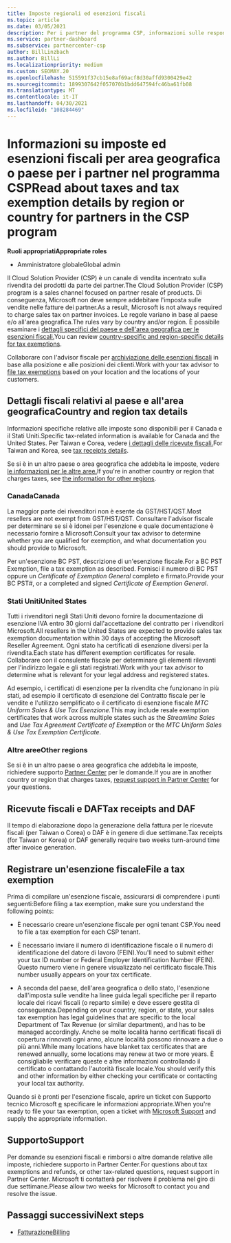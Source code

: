 ```yaml
---
title: Imposte regionali ed esenzioni fiscali
ms.topic: article
ms.date: 03/05/2021
description: Per i partner del programma CSP, informazioni sulle responsabilità fiscali per area, su come inviare esenzioni fiscali per le vendite CSP e su come ottenere supporto per le domande fiscali.
ms.service: partner-dashboard
ms.subservice: partnercenter-csp
author: BillLinzbach
ms.author: BillLi
ms.localizationpriority: medium
ms.custom: SEOMAY.20
ms.openlocfilehash: 515591f37cb15e8af69acf8d30affd9300429e42
ms.sourcegitcommit: 1899307642f057070b1bdd647594fc46ba61fb08
ms.translationtype: MT
ms.contentlocale: it-IT
ms.lasthandoff: 04/30/2021
ms.locfileid: "108284469"
---
```

# <a name="read-about-taxes-and-tax-exemption-details-by-region-or-country-for-partners-in-the-csp-program"></a><span data-ttu-id="bc643-103">Informazioni su imposte ed esenzioni fiscali per area geografica o paese per i partner nel programma CSP</span><span class="sxs-lookup"><span data-stu-id="bc643-103">Read about taxes and tax exemption details by region or country for partners in the CSP program</span></span>

<span data-ttu-id="bc643-104">**Ruoli appropriati**</span><span class="sxs-lookup"><span data-stu-id="bc643-104">**Appropriate roles**</span></span>

- <span data-ttu-id="bc643-105">Amministratore globale</span><span class="sxs-lookup"><span data-stu-id="bc643-105">Global admin</span></span>

<span data-ttu-id="bc643-106">Il Cloud Solution Provider (CSP) è un canale di vendita incentrato sulla rivendita dei prodotti da parte dei partner.</span><span class="sxs-lookup"><span data-stu-id="bc643-106">The Cloud Solution Provider (CSP) program is a sales channel focused on partner resale of products.</span></span> <span data-ttu-id="bc643-107">Di conseguenza, Microsoft non deve sempre addebitare l'imposta sulle vendite nelle fatture dei partner.</span><span class="sxs-lookup"><span data-stu-id="bc643-107">As a result, Microsoft is not always required to charge sales tax on partner invoices.</span></span> <span data-ttu-id="bc643-108">Le regole variano in base al paese e/o all'area geografica.</span><span class="sxs-lookup"><span data-stu-id="bc643-108">The rules vary by country and/or region.</span></span> <span data-ttu-id="bc643-109">È possibile esaminare i [dettagli specifici del paese e dell'area geografica per le esenzioni fiscali.](#country-and-region-tax-details)</span><span class="sxs-lookup"><span data-stu-id="bc643-109">You can review [country-specific and region-specific details for tax exemptions](#country-and-region-tax-details).</span></span>

<span data-ttu-id="bc643-110">Collaborare con l'advisor fiscale per [archiviazione delle esenzioni fiscali](#file-a-tax-exemption) in base alla posizione e alle posizioni dei clienti.</span><span class="sxs-lookup"><span data-stu-id="bc643-110">Work with your tax advisor to [file tax exemptions](#file-a-tax-exemption) based on your location and the locations of your customers.</span></span>

## <a name="country-and-region-tax-details"></a><span data-ttu-id="bc643-111">Dettagli fiscali relativi al paese e all'area geografica</span><span class="sxs-lookup"><span data-stu-id="bc643-111">Country and region tax details</span></span>

<span data-ttu-id="bc643-112">Informazioni specifiche relative alle imposte sono disponibili per il Canada e il Stati Uniti.</span><span class="sxs-lookup"><span data-stu-id="bc643-112">Specific tax-related information is available for Canada and the United States.</span></span> <span data-ttu-id="bc643-113">Per Taiwan e Corea, vedere [i dettagli delle ricevute fiscali.](#tax-receipts-and-daf)</span><span class="sxs-lookup"><span data-stu-id="bc643-113">For Taiwan and Korea, see [tax receipts details](#tax-receipts-and-daf).</span></span>

<span data-ttu-id="bc643-114">Se si è in un altro paese o area geografica che addebita le imposte, vedere [le informazioni per le altre aree.](#other-regions)</span><span class="sxs-lookup"><span data-stu-id="bc643-114">If you're in another country or region that charges taxes, see [the information for other regions](#other-regions).</span></span>


### <a name="canada"></a><span data-ttu-id="bc643-115">Canada</span><span class="sxs-lookup"><span data-stu-id="bc643-115">Canada</span></span>

<span data-ttu-id="bc643-116">La maggior parte dei rivenditori non è esente da GST/HST/QST.</span><span class="sxs-lookup"><span data-stu-id="bc643-116">Most resellers are not exempt from GST/HST/QST.</span></span> <span data-ttu-id="bc643-117">Consultare l'advisor fiscale per determinare se si è idonei per l'esenzione e quale documentazione è necessario fornire a Microsoft.</span><span class="sxs-lookup"><span data-stu-id="bc643-117">Consult your tax advisor to determine whether you are qualified for exemption, and what documentation you should provide to Microsoft.</span></span>

<span data-ttu-id="bc643-118">Per un'esenzione BC PST, descrizione di un'esenzione fiscale.</span><span class="sxs-lookup"><span data-stu-id="bc643-118">For a BC PST Exemption, file a tax exemption as described.</span></span> <span data-ttu-id="bc643-119">Fornisci il numero di BC PST oppure un *Certificate of Exemption General* completo e firmato.</span><span class="sxs-lookup"><span data-stu-id="bc643-119">Provide your BC PST#, or a completed and signed *Certificate of Exemption General*.</span></span>

### <a name="united-states"></a><span data-ttu-id="bc643-120">Stati Uniti</span><span class="sxs-lookup"><span data-stu-id="bc643-120">United States</span></span>

<span data-ttu-id="bc643-121">Tutti i rivenditori negli Stati Uniti devono fornire la documentazione di esenzione IVA entro 30 giorni dall'accettazione del contratto per i rivenditori Microsoft.</span><span class="sxs-lookup"><span data-stu-id="bc643-121">All resellers in the United States are expected to provide sales tax exemption documentation within 30 days of accepting the Microsoft Reseller Agreement.</span></span> <span data-ttu-id="bc643-122">Ogni stato ha certificati di esenzione diversi per la rivendita.</span><span class="sxs-lookup"><span data-stu-id="bc643-122">Each state has different exemption certificates for resale.</span></span> <span data-ttu-id="bc643-123">Collaborare con il consulente fiscale per determinare gli elementi rilevanti per l'indirizzo legale e gli stati registrati.</span><span class="sxs-lookup"><span data-stu-id="bc643-123">Work with your tax advisor to determine what is relevant for your legal address and registered states.</span></span>

<span data-ttu-id="bc643-124">Ad esempio, i certificati di esenzione  per la  rivendita che funzionano in più stati, ad esempio il certificato di esenzione del Contratto fiscale per le vendite e l'utilizzo semplificato o il certificato di esenzione fiscale *MTC Uniform Sales & Use Tax Esenzione.*</span><span class="sxs-lookup"><span data-stu-id="bc643-124">This may include resale exemption certificates that work across multiple states such as the *Streamline Sales* and *Use Tax Agreement Certificate of Exemption* or the *MTC Uniform Sales & Use Tax Exemption Certificate*.</span></span>

### <a name="other-regions"></a><span data-ttu-id="bc643-125">Altre aree</span><span class="sxs-lookup"><span data-stu-id="bc643-125">Other regions</span></span>

<span data-ttu-id="bc643-126">Se si è in un altro paese o area geografica che addebita le imposte, richiedere supporto [Partner Center](#support) per le domande.</span><span class="sxs-lookup"><span data-stu-id="bc643-126">If you are in another country or region that charges taxes, [request support in Partner Center](#support) for your questions.</span></span>

## <a name="tax-receipts-and-daf"></a><span data-ttu-id="bc643-127">Ricevute fiscali e DAF</span><span class="sxs-lookup"><span data-stu-id="bc643-127">Tax receipts and DAF</span></span>

<span data-ttu-id="bc643-128">Il tempo di elaborazione dopo la generazione della fattura per le ricevute fiscali (per Taiwan o Corea) o DAF è in genere di due settimane.</span><span class="sxs-lookup"><span data-stu-id="bc643-128">Tax receipts (for Taiwan or Korea) or DAF generally require two weeks turn-around time after invoice generation.</span></span>

## <a name="file-a-tax-exemption"></a><span data-ttu-id="bc643-129">Registrare un'esenzione fiscale</span><span class="sxs-lookup"><span data-stu-id="bc643-129">File a tax exemption</span></span>

<span data-ttu-id="bc643-130">Prima di compilare un'esenzione fiscale, assicurarsi di comprendere i punti seguenti:</span><span class="sxs-lookup"><span data-stu-id="bc643-130">Before filing a tax exemption, make sure you understand the following points:</span></span>

- <span data-ttu-id="bc643-131">È necessario creare un'esenzione fiscale per ogni tenant CSP.</span><span class="sxs-lookup"><span data-stu-id="bc643-131">You need to file a tax exemption for each CSP tenant.</span></span>

- <span data-ttu-id="bc643-132">È necessario inviare il numero di identificazione fiscale o il numero di identificazione del datore di lavoro (FEIN).</span><span class="sxs-lookup"><span data-stu-id="bc643-132">You'll need to submit either your tax ID number or Federal Employer Identification Number (FEIN).</span></span> <span data-ttu-id="bc643-133">Questo numero viene in genere visualizzato nel certificato fiscale.</span><span class="sxs-lookup"><span data-stu-id="bc643-133">This number usually appears on your tax certificate.</span></span>

- <span data-ttu-id="bc643-134">A seconda del paese, dell'area geografica o dello stato, l'esenzione dall'imposta sulle vendite ha linee guida legali specifiche per il reparto locale dei ricavi fiscali (o reparto simile) e deve essere gestita di conseguenza.</span><span class="sxs-lookup"><span data-stu-id="bc643-134">Depending on your country, region, or state, your sales tax exemption has legal guidelines that are specific to the local Department of Tax Revenue (or similar department), and has to be managed accordingly.</span></span> <span data-ttu-id="bc643-135">Anche se molte località hanno certificati fiscali di copertura rinnovati ogni anno, alcune località possono rinnovare a due o più anni.</span><span class="sxs-lookup"><span data-stu-id="bc643-135">While many locations have blanket tax certificates that are renewed annually, some locations may renew at two or more years.</span></span> <span data-ttu-id="bc643-136">È consigliabile verificare queste e altre informazioni controllando il certificato o contattando l'autorità fiscale locale.</span><span class="sxs-lookup"><span data-stu-id="bc643-136">You should verify this and other information by either checking your certificate or contacting your local tax authority.</span></span>

<span data-ttu-id="bc643-137">Quando si è pronti per l'esenzione fiscale, aprire un ticket con Supporto tecnico Microsoft [e](https://partner.microsoft.com/dashboard/support/csp/servicerequests/create?stage=2&topicid=92930319-ced6-c18b-d7a6-d62b22d60aa5) specificare le informazioni appropriate.</span><span class="sxs-lookup"><span data-stu-id="bc643-137">When you're ready to file your tax exemption, open a ticket with [Microsoft Support](https://partner.microsoft.com/dashboard/support/csp/servicerequests/create?stage=2&topicid=92930319-ced6-c18b-d7a6-d62b22d60aa5) and supply the appropriate information.</span></span>

## <a name="support"></a><span data-ttu-id="bc643-138">Supporto</span><span class="sxs-lookup"><span data-stu-id="bc643-138">Support</span></span>

<span data-ttu-id="bc643-139">Per domande su esenzioni fiscali e rimborsi o altre domande relative alle imposte, richiedere supporto in Partner Center.</span><span class="sxs-lookup"><span data-stu-id="bc643-139">For questions about tax exemptions and refunds, or other tax-related questions, request support in Partner Center.</span></span> <span data-ttu-id="bc643-140">Microsoft ti contatterà per risolvere il problema nel giro di due settimane.</span><span class="sxs-lookup"><span data-stu-id="bc643-140">Please allow two weeks for Microsoft to contact you and resolve the issue.</span></span>

## <a name="next-steps"></a><span data-ttu-id="bc643-141">Passaggi successivi</span><span class="sxs-lookup"><span data-stu-id="bc643-141">Next steps</span></span>

- [<span data-ttu-id="bc643-142">Fatturazione</span><span class="sxs-lookup"><span data-stu-id="bc643-142">Billing</span></span>](billing.md)
